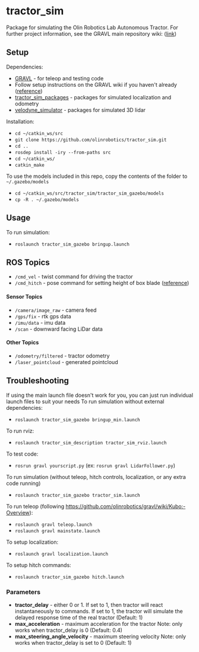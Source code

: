 # tractor_sim
Package for simulating the Olin Robotics Lab Autonomous Tractor. For further project information, see the GRAVL main repository wiki: ([link](https://github.com/olinrobotics/gravl/wiki))

## Setup
Dependencies:
+ [GRAVL](https://github.com/olinrobotics/gravl) - for teleop and testing code
+ Follow setup instructions on the GRAVL wiki if you haven't already ([reference](https://github.com/olinrobotics/gravl/wiki))
+ [tractor_sim_packages](https://github.com/olinrobotics/tractor_sim_packages) - packages for simulated localization and odometry
+ [velodyne_simulator](https://bitbucket.org/DataspeedInc/velodyne_simulator/src/master/) - packages for simulated 3D lidar

Installation:
+ `cd ~/catkin_ws/src`
+ `git clone https://github.com/olinrobotics/tractor_sim.git`
+ `cd ..`
+ `rosdep install -iry --from-paths src`
+ `cd ~/catkin_ws/`
+ `catkin_make`

To use the models included in this repo, copy the contents of the folder to `~/.gazebo/models`
+ `cd ~/catkin_ws/src/tractor_sim/tractor_sim_gazebo/models`
+ `cp -R . ~/.gazebo/models`

## Usage
To run simulation:
+ `roslaunch tractor_sim_gazebo bringup.launch`

## ROS Topics
+ `/cmd_vel` - twist command for driving the tractor
+ `/cmd_hitch` - pose command for setting height of box blade ([reference](https://github.com/olinrobotics/state_controller/blob/master/README.md))

#### Sensor Topics
+ `/camera/image_raw` - camera feed
+ `/gps/fix` - rtk gps data
+ `/imu/data` - imu data
+ `/scan` - downward facing LiDar data

#### Other Topics
+ `/odometry/filtered` - tractor odometry
+ `/laser_pointcloud` - generated pointcloud

## Troubleshooting
If using the main launch file doesn't work for you, you can just run individual launch files to suit your needs
To run simulation without external dependencies:
+ `roslaunch tractor_sim_gazebo bringup_min.launch`

To run rviz:
+  `roslaunch tractor_sim_description tractor_sim_rviz.launch`

To test code:
+ `rosrun gravl yourscript.py` (ex: `rosrun gravl LidarFollower.py`)

To run simulation (without teleop, hitch controls, localization, or any extra code running)
+ `roslaunch tractor_sim_gazebo tractor_sim.launch`

To run teleop (following https://github.com/olinrobotics/gravl/wiki/Kubo:-Overview):
+ `roslaunch gravl teleop.launch`
+ `roslaunch gravl mainstate.launch`

To setup localization:
+ `roslaunch gravl localization.launch`

To setup hitch commands:
+ `roslaunch tractor_sim_gazebo hitch.launch`


### Parameters
+ **tractor_delay** - either 0 or 1. If set to 1, then tractor will react instantaneously to commands. If set to 1, the tractor will simulate the delayed response time of the real tractor (Default: 1)
+ **max_acceleration** - maximum acceleration for the tractor Note: only works when tractor_delay is 0 (Default: 0.4)
+ **max_steering_angle_velocity** - maximum steering velocity Note: only works when tractor_delay is set to 0 (Default: 1)
